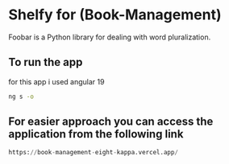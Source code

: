 # Shelfy for (Book-Management)

Foobar is a Python library for dealing with word pluralization.

## To run the app
for this app i used angular 19


```bash
ng s -o
```

## For easier approach you can access the application from the following link

```python
https://book-management-eight-kappa.vercel.app/
```
